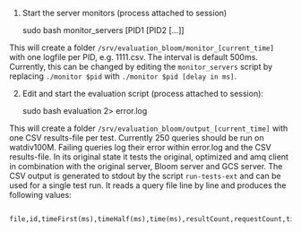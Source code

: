 
1. Start the server monitors  (process attached to session)

    sudo bash monitor_servers [PID1 [PID2 [...]]

  This will create a folder `/srv/evaluation_bloom/monitor_[current_time]` with one logfile per PID, e.g. 1111.csv.
  The interval is default 500ms. Currently, this can be changed by editing the `monitor_servers` script by replacing `./monitor $pid` with `./monitor $pid [delay in ms]`.


2. Edit and start the evaluation script (process attached to session):

    sudo bash evaluation 2> error.log

  This will create a folder `/srv/evaluation_bloom/output_[current_time]` with one CSV results-file per test. Currently 250 queries should be run on watdiv100M. Failing queries log their error within error.log and the CSV results-file.
  In its original state it tests the original, optimized and amq client in combination with the original server, Bloom server and GCS server.
  The CSV output is generated to stdout by the script `run-tests-ext` and can be used for a single test run. It reads a query file line by line and produces the following values:

      file,id,timeFirst(ms),timeHalf(ms),time(ms),resultCount,requestCount,timeOut,cpu(%),memory(MB),error
